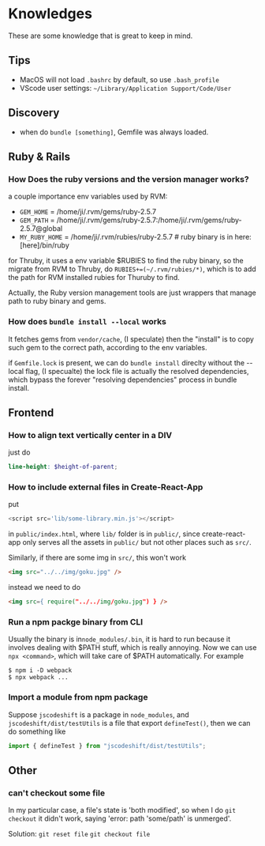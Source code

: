 # Knowledges
These are some knowledge that is great to keep in mind.


## Tips
- MacOS will not load `.bashrc` by default, so use `.bash_profile`
- VScode user settings: `~/Library/Application Support/Code/User`


## Discovery
- when do `bundle [something]`, Gemfile was always loaded.


## Ruby & Rails
### How Does the ruby versions and the version manager works?
a couple importance env variables used by RVM:
- `GEM_HOME`     = /home/ji/.rvm/gems/ruby-2.5.7
- `GEM_PATH`     = /home/ji/.rvm/gems/ruby-2.5.7:/home/ji/.rvm/gems/ruby-2.5.7@global
- `MY_RUBY_HOME` = /home/ji/.rvm/rubies/ruby-2.5.7      # ruby binary is in here: [here]/bin/ruby

for Thruby, it uses a env variable $RUBIES to find the ruby binary, so the migrate from RVM to Thruby, do `RUBIES+=(~/.rvm/rubies/*)`, which is to add the path for RVM installed rubies for Thuruby to find.

Actually, the Ruby version management tools are just wrappers that manage path to ruby binary and gems.

### How does `bundle install --local` works
It fetches gems from `vendor/cache`, (I speculate) then the "install" is to copy such gem to the correct path, according to the env variables. 

if `Gemfile.lock` is present, we can do `bundle install` direclty without the --local flag, (I specualte) the lock file is actually the resolved dependencies, which bypass the forever "resolving dependencies" process in bundle install.


## Frontend
### How to align text vertically center in a DIV
just do 
```scss
line-height: $height-of-parent;
```

### How to include external files in Create-React-App
put 
```js
<script src='lib/some-library.min.js'></script>
``` 
in `public/index.html`, where `lib/` folder is in `public/`, since create-react-app only serves all the assets in `public/` but not other places such as `src/`.

Similarly, if there are some img in `src/`, this won't work
```html
<img src="../../img/goku.jpg" />
```
instead we need to do 
```html
<img src={ require("../../img/goku.jpg") } />
```

### Run a npm packge binary from CLI
Usually the binary is in`node_modules/.bin`, it is hard to run because it involves dealing with $PATH stuff, which is really annoying. Now we can use `npx <command>`, which will take care of $PATH automatically. For example 
```
$ npm i -D webpack
$ npx webpack ...
```

### Import a module from npm package
Suppose `jscodeshift` is a package in `node_modules`, and `jscodeshift/dist/testUtils` is a file that export `defineTest()`, then we can do something like
```js
import { defineTest } from "jscodeshift/dist/testUtils";
````


## Other
### can't checkout some file
In my particular case, a file's state is 'both modified', so when I do `git checkout` it didn't work, saying 'error: path 'some/path' is unmerged'.

Solution:
`git reset file`
`git checkout file`
